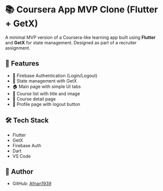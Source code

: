 # 📚 Coursera App MVP Clone (Flutter + GetX)

A minimal MVP version of a Coursera-like learning app built using **Flutter** and **GetX** for state management. Designed as part of a recruiter assignment.

## 🚀 Features

- 🔐 Firebase Authentication (Login/Logout)
- 🎯 State management with GetX
- 🏠 Main page with simple UI tabs
- 📘 Course list with title and image
- 📄 Course detail page
- 🙋 Profile page with logout button


## 🛠️ Tech Stack

- Flutter
- GetX
- Firebase Auth
- Dart
- VS Code

## 📝 Author

- GitHub: [Afnan1939](https://github.com/Afnan1939)



